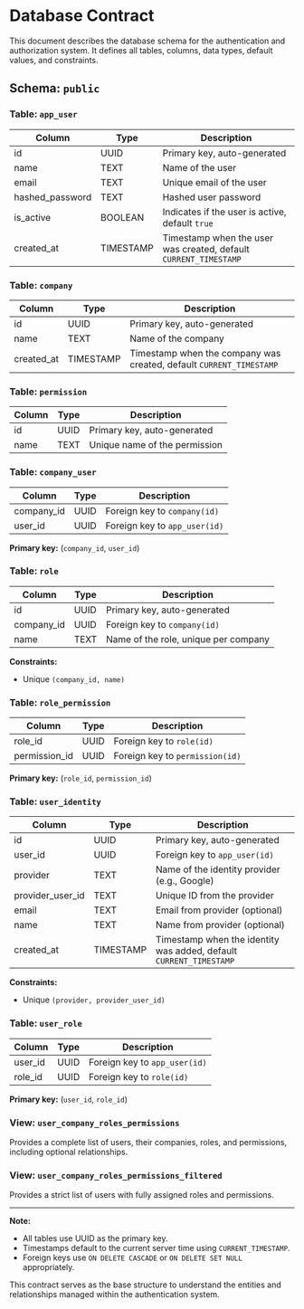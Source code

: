 # Database Contract

This document describes the database schema for the authentication and authorization system. It defines all tables, columns, data types, default values, and constraints.

## Schema: `public`

### Table: `app_user`

| Column           | Type      | Description                                                      |
| ---------------- | --------- | ---------------------------------------------------------------- |
| id               | UUID      | Primary key, auto-generated                                      |
| name             | TEXT      | Name of the user                                                 |
| email            | TEXT      | Unique email of the user                                         |
| hashed\_password | TEXT      | Hashed user password                                             |
| is\_active       | BOOLEAN   | Indicates if the user is active, default `true`                  |
| created\_at      | TIMESTAMP | Timestamp when the user was created, default `CURRENT_TIMESTAMP` |

### Table: `company`

| Column      | Type      | Description                                                         |
| ----------- | --------- | ------------------------------------------------------------------- |
| id          | UUID      | Primary key, auto-generated                                         |
| name        | TEXT      | Name of the company                                                 |
| created\_at | TIMESTAMP | Timestamp when the company was created, default `CURRENT_TIMESTAMP` |

### Table: `permission`

| Column | Type | Description                   |
| ------ | ---- | ----------------------------- |
| id     | UUID | Primary key, auto-generated   |
| name   | TEXT | Unique name of the permission |

### Table: `company_user`

| Column      | Type | Description                   |
| ----------- | ---- | ----------------------------- |
| company\_id | UUID | Foreign key to `company(id)`  |
| user\_id    | UUID | Foreign key to `app_user(id)` |

**Primary key:** (`company_id`, `user_id`)

### Table: `role`

| Column      | Type | Description                          |
| ----------- | ---- | ------------------------------------ |
| id          | UUID | Primary key, auto-generated          |
| company\_id | UUID | Foreign key to `company(id)`         |
| name        | TEXT | Name of the role, unique per company |

**Constraints:**

* Unique `(company_id, name)`

### Table: `role_permission`

| Column         | Type | Description                     |
| -------------- | ---- | ------------------------------- |
| role\_id       | UUID | Foreign key to `role(id)`       |
| permission\_id | UUID | Foreign key to `permission(id)` |

**Primary key:** (`role_id`, `permission_id`)

### Table: `user_identity`

| Column             | Type      | Description                                                        |
| ------------------ | --------- | ------------------------------------------------------------------ |
| id                 | UUID      | Primary key, auto-generated                                        |
| user\_id           | UUID      | Foreign key to `app_user(id)`                                      |
| provider           | TEXT      | Name of the identity provider (e.g., Google)                       |
| provider\_user\_id | TEXT      | Unique ID from the provider                                        |
| email              | TEXT      | Email from provider (optional)                                     |
| name               | TEXT      | Name from provider (optional)                                      |
| created\_at        | TIMESTAMP | Timestamp when the identity was added, default `CURRENT_TIMESTAMP` |

**Constraints:**

* Unique `(provider, provider_user_id)`

### Table: `user_role`

| Column   | Type | Description                   |
| -------- | ---- | ----------------------------- |
| user\_id | UUID | Foreign key to `app_user(id)` |
| role\_id | UUID | Foreign key to `role(id)`     |

**Primary key:** (`user_id`, `role_id`)

### View: `user_company_roles_permissions`

Provides a complete list of users, their companies, roles, and permissions, including optional relationships.

### View: `user_company_roles_permissions_filtered`

Provides a strict list of users with fully assigned roles and permissions.

---

**Note:**

* All tables use UUID as the primary key.
* Timestamps default to the current server time using `CURRENT_TIMESTAMP`.
* Foreign keys use `ON DELETE CASCADE` or `ON DELETE SET NULL` appropriately.

This contract serves as the base structure to understand the entities and relationships managed within the authentication system.
